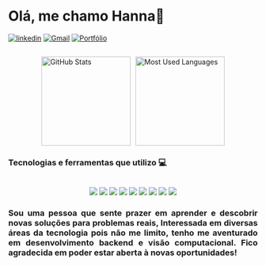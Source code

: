 <h1>Olá, me chamo Hanna👋</h1>

[![linkedin](https://img.shields.io/badge/LinkedIn-0077B5?style=for-the-badge&logo=linkedin&logoColor=white/)](https://www.linkedin.com/in/hanna-dias-roger/)
[![Gmail](https://img.shields.io/badge/Gmail-D14836?style=for-the-badge&logo=gmail&logoColor=white)](mailto:bgomes.hannadroger17@gmail.com)
[![Portfólio](https://img.shields.io/badge/Portfólio-Visitar-blue?style=for-the-badge&logo=github&logoColor=white)](https://github.com/han-s0l0)

##
<div style="display: flex; justify-content: center; gap: 10px; margin-top: 20px;">
  <img height="180em" src="https://github-readme-stats.vercel.app/api?username=han-s0l0&show_icons=true&theme=dracula&include_all_commits=true&count_private=true" alt="GitHub Stats"/>
  <img height="180em" src="https://github-readme-stats.vercel.app/api/top-langs/?username=han-s0l0&layout=compact&langs_count=7&theme=dracula" alt="Most Used Languages"/>
</div>

### Tecnologias e ferramentas que utilizo 💻
<div style="display: inline_block"><br/>
	<div style="display: inline_block">       
<div align="center">
     <img align='center alt='html5' src="https://img.shields.io/badge/Python-3776AB?style=for-the-badge&logo=python&logoColor=white"/>
    <img align='center alt='html5' src="https://img.shields.io/badge/Java-ED8B00?style=for-the-badge&logo=openjdk&logoColor=white"/>
     <img align='center alt='html5' src="https://img.shields.io/badge/yolo-111F68?style=for-the-badge&logo=yolo&logoColor=white"/>
    <img align='center alt='html5' src="https://img.shields.io/badge/HTML-E34F26?style=for-the-badge&logo=html5&logoColor=white"/>	
    <img align='center alt='html5' src="https://img.shields.io/badge/CSS-1572B6?style=for-the-badge&logo=css3&logoColor=white"/>
    <img align='center alt='html5' src="https://img.shields.io/badge/javascript-F7DF1E?style=for-the-badge&logo=javascript&logoColor=f5f5f5"/>
    <img align='center alt='html5' src="https://img.shields.io/badge/mysql-4479A1?style=for-the-badge&logo=mysql&logoColor=white"/>
     <img align='center alt='html5' src="https://img.shields.io/badge/ubuntu-E95420?style=for-the-badge&logo=ubuntu&logoColor=white"/>
     <img align='center alt='html5' src="https://img.shields.io/badge/gitforwindows-80B3FF?style=for-the-badge&logo=gitforwindows&logoColor=white"/>
    </div>

<h3 align="justify"> Sou uma pessoa que sente prazer em aprender e descobrir novas soluções para problemas reais,
Interessada em diversas áreas da tecnologia pois não me limito, tenho me aventurado em desenvolvimento backend e visão computacional. Fico agradecida em poder
estar aberta à novas oportunidades!</h3>
